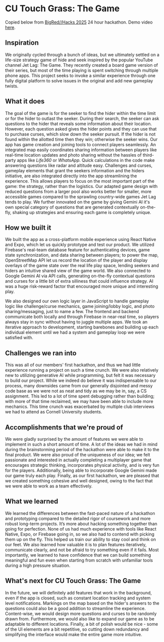 # CU Touch Grass: The Game

Copied below from [BigRed//Hacks 2025](https://devpost.com/software/cu-touch-grass-the-game) 24 hour hackathon. Demo video [here](https://youtu.be/p65FOGTRO6Y).

## Inspiration
We originally cycled through a bunch of ideas, but we ultimately settled on a life-size strategy game of hide and seek inspired by the popular YouTube channel Jet Lag: The Game. They recently created a board game version of their series, but most of the time playing is spent switching through multiple phone apps. This project seeks to invoke a similar experience through one fully digital platform to solve issues in the original and add new gameplay twists.

## What it does
The goal of the game is for the seeker to find the hider within the time limit or for the hider to outlast the seeker. During their search, the seeker can ask questions to the hider that reveals some information about their location. However, each question asked gives the hider points and they can use that to purchase curses, which slow down the seeker pursuit. If the hider is not found within the allotted time then they win; otherwise the seeker wins. Our app has game creation and joining tools to connect players seamlessly. An integrated map easily coordinates sharing information between players like real-time location updates and photo sharing without the hassles of third-party apps like _Life360_ or _WhatsApp_. Quick calculations in the code make answering questions like radar and altitude easy. Challenges and curses, gameplay elements that grant the seekers information and the hiders initiative, are also integrated directly into the app streamlining the experience. This allows players to focus on the most important part of the game: the strategy, rather than the logistics. Our adapted game design with reduced questions from a larger pool also works better for smaller, more accessible games compared to the sprawling country-wide games Jet Lag tends to play. We further innovated on the game by giving Gemini AI it's own special category of questions that are generated contextually on-the-fly, shaking up strategies and ensuring each game is completely unique.

## How we built it
We built the app as a cross-platform mobile experience using React Native and Expo, which let us quickly prototype and test our product. We utilized Firebase's real-team database feature for authenticating devices, game state synchronization, and data sharing between players; to power the map, OpenStreetMap API let us record the location of the player and display overlays of the game state over the real life play space, lending seekers and hiders an intuitive shared view of the game world. We also connected to Google Gemini AI via API calls, generating on-the-fly contextual questions and curses for a little bit of extra silliness that could influence strategy. AI was a huge risk-reward factor that encouraged more unique and interesting play.

We also designed our own logic layer in JavaScript to handle gameplay logic like challenge/curse mechanics, game joining/lobby logic, and photo sharing/messaging, just to name a few. The frontend and backend communicate both locally and through Firebase in near-real time, so players always stay in sync without having to juggle multiple apps. We took an iterative approach to development, starting barebones and building up each individual element until we had a system and gameplay loop we were satisfied with.

## Challenges we ran into
This was all of our members' first hackathon, and thus we had little experience running a project on such a time crunch. We were also relatively new to utilizing generative AI while programming, but felt it was necessary to build our project. While we indeed do believe it was indispensable to our process, many downsides came from our generally disjointed and messy code base as we were not as neat and tidy as we may be in, say, a CS assignment. This led to a lot of time spent debugging rather than building; with more of that time reclaimed, we may have been able to include more mechanics. This time crunch was exacerbated by multiple club interviews we had to attend as Cornell University students.

## Accomplishments that we're proud of
We were gladly surprised by the amount of features we were able to implement in such a short amount of time. A lot of the ideas we had in mind during the brainstorming period of the hackathon were able to make it to the final product. We were also proud of the uniqueness of our idea; we felt passionate and interested in actually completing a multiplayer game that encourages strategic thinking, incorporates physical activity, and is very fun for the players. Additionally, being able to incorporate Google Gemini made our game truly each play. Finally, as our first hackathon, we are pleased that we created something cohesive and well designed, owing to the fact that we were able to work as a team effectively.

## What we learned
We learned the differences between the fast-paced nature of a hackathon and prototyping compared to the detailed rigor of coursework and more robust long-term projects. It’s more about hacking something together than going for perfection. None of us had much experience with tools like React Native, Expo, or Firebase going in, so we also had to contend with picking them up on the fly. This helped us train our ability to stay cool and think on our feet. We also learned how valuable it is to plan features iteratively, communicate clearly, and not be afraid to try something even if it fails. Most importantly, we learned to have confidence that we can build something meaningful and fun even when starting from scratch with unfamiliar tools during a high pressure situation.

## What's next for CU Touch Grass: The Game
In the future, we will definitely add features that work in the background, even if the app is closed, such as constant location tracking and system level notifications. Markings on the map based on the hider's answers to the questions could also be a good addition to streamline the experience. Content-wise, we would design more questions and curses to be randomly drawn from. Furthermore, we would also like to expand our game as to be adaptable to different locations. Finally, a bit of polish would be nice - some of the UI elements are a bit repetitive, so cutting down redundancy and simplifying the interface would make the entire game more intuitive.
